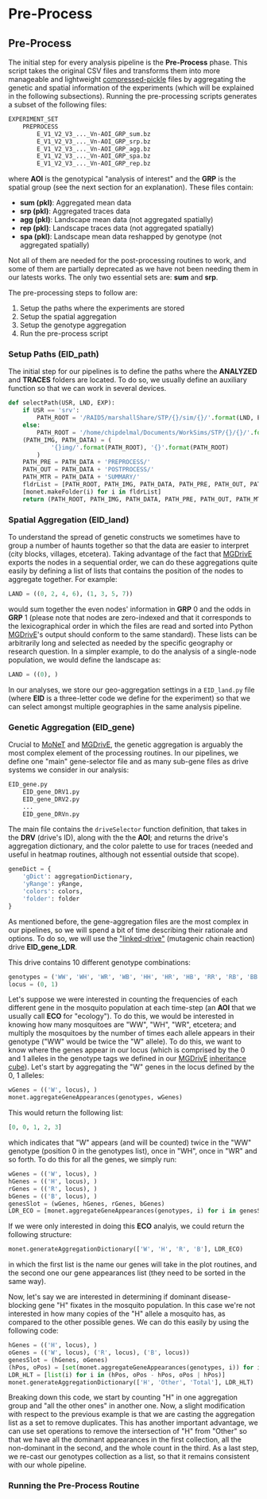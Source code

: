 # Pre-Process


## Pre-Process

The initial step for every analysis pipeline is the **Pre-Process** phase. This script takes the original CSV files and transforms them into more manageable and lightweight [compressed-pickle](https://pypi.org/project/compress-pickle/) files by aggregating the genetic and spatial information of the experiments (which will be explained in the following subsections). Running the pre-processing scripts generates a subset of the following files:

```bash
EXPERIMENT_SET
    PREPROCESS
        E_V1_V2_V3_..._Vn-AOI_GRP_sum.bz
        E_V1_V2_V3_..._Vn-AOI_GRP_srp.bz
        E_V1_V2_V3_..._Vn-AOI_GRP_agg.bz
        E_V1_V2_V3_..._Vn-AOI_GRP_spa.bz
        E_V1_V2_V3_..._Vn-AOI_GRP_rep.bz
```

where **AOI** is the genotypical "analysis of interest" and the **GRP** is the spatial group (see the next section for an explanation). These files contain:

* **sum (pkl)**: Aggregated mean data
* **srp (pkl)**: Aggregated traces data
* **agg (pkl)**: Landscape mean data (not aggregated spatially)
* **rep (pkl)**: Landscape traces data (not aggregated spatially)
* **spa (pkl)**: Landscape mean data reshapped by genotype (not aggregated spatially)

Not all of them are needed for the post-processing routines to work, and some of them are partially deprecated as we have not been needing them in our latests works. The only two essential sets are: **sum** and **srp**.

The pre-processing steps to follow are:

1. Setup the paths where the experiments are stored
2. Setup the spatial aggregation
3. Setup the genotype aggregation
4. Run the pre-process script

### Setup Paths (EID_path)

The initial step for our pipelines is to define the paths where the **ANALYZED** and **TRACES** folders are located. To do so, we usually define an auxiliary function so that we can work in several devices.

```python
def selectPath(USR, LND, EXP):
    if USR == 'srv':
        PATH_ROOT = '/RAID5/marshallShare/STP/{}/sim/{}/'.format(LND, EXP)
    else:
        PATH_ROOT = '/home/chipdelmal/Documents/WorkSims/STP/{}/{}/'.format(LND, EXP)
    (PATH_IMG, PATH_DATA) = (
            '{}img/'.format(PATH_ROOT), '{}'.format(PATH_ROOT)
        )
    PATH_PRE = PATH_DATA + 'PREPROCESS/'
    PATH_OUT = PATH_DATA + 'POSTPROCESS/'
    PATH_MTR = PATH_DATA + 'SUMMARY/'
    fldrList = [PATH_ROOT, PATH_IMG, PATH_DATA, PATH_PRE, PATH_OUT, PATH_MTR]
    [monet.makeFolder(i) for i in fldrList]
    return (PATH_ROOT, PATH_IMG, PATH_DATA, PATH_PRE, PATH_OUT, PATH_MTR)
```


### Spatial Aggregation (EID_land)

To understand the spread of genetic constructs we sometimes have to group a number of haunts together so that the data are easier to interpret (city blocks, villages, etcetera). Taking advantage of the fact that [MGDrivE](https://marshalllab.github.io/MGDrivE/) exports the nodes in a sequential order, we can do these aggregations quite easily by defining a list of lists that contains the position of the nodes to aggregate together. For example:

```python
LAND = ((0, 2, 4, 6), (1, 3, 5, 7))
```

would sum together the even nodes' information in **GRP** 0 and the odds in **GRP** 1 (please note that nodes are zero-indexed and that it corresponds to the lexicographical order in which the files are read and sorted into Python [MGDrivE](https://marshalllab.github.io/MGDrivE/)'s output should conform to the same standard). These lists can be arbitrarily long and selected as needed by the specific geography or research question. In a simpler example, to do the analysis of a single-node population, we would define the landscape as:

```python
LAND = ((0), )
```

In our analyses, we store our geo-aggregation settings in a `EID_land.py` file (where **EID** is a three-letter code we define for the experiment) so that we can select amongst multiple geographies in the same analysis pipeline.

### Genetic Aggregation (EID_gene)

Crucial to [MoNeT](https://github.com/Chipdelmal/MoNeT2) and [MGDrivE](https://marshalllab.github.io/MGDrivE/), the genetic aggregation is arguably the most complex element of the processing routines. In our pipelines, we define one "main" gene-selector file and as many sub-gene files as drive systems we consider in our analysis:

```bash
EID_gene.py
    EID_gene_DRV1.py
    EID_gene_DRV2.py
    ...
    EID_gene_DRVn.py
```

The main file contains the `driveSelector` function definition, that takes in the **DRV** (drive's ID), along with the the **AOI**; and returns the drive's aggregation dictionary, and the color palette to use for traces (needed and useful in heatmap routines, although not essential outside that scope).

```python
geneDict = {
    'gDict': aggregationDictionary, 
    'yRange': yRange, 
    'colors': colors, 
    'folder': folder
}
```

As mentioned before, the gene-aggregation files are the most complex in our pipelines, so we will spend a bit of time describing their rationale and options. To do so, we will use the ["linked-drive"](https://github.com/MarshallLab/MGDrivE/blob/master/MGDrivE/R/Cube-CRISPR2MF.R) (mutagenic chain reaction) drive **EID_gene_LDR**. 

This drive contains 10 different genotype combinations: 

```python
genotypes = ('WW', 'WH', 'WR', 'WB', 'HH', 'HR', 'HB', 'RR', 'RB', 'BB')
locus = (0, 1) 
```

Let's suppose we were interested in counting the frequencies of each different gene in the mosquito population at each time-step (an **AOI** that we usually call **ECO** for "ecology"). To do this, we would be interested in knowing how many mosquitoes are "WW", "WH", "WR", etcetera; and multiply the mosquitoes by the number of times each allele appears in their genotype ("WW" would be twice the "W" allele). To do this, we want to know where the genes appear in our locus (which is comprised by the 0 and 1 alleles in the genotype tags we defined in our [MGDrivE](https://marshalllab.github.io/MGDrivE/) [inheritance cube](https://github.com/MarshallLab/MGDrivE/blob/master/MGDrivE/R/Cube-CRISPR2MF.R)). Let's start by aggregating the "W" genes in the locus defined by the 0, 1 alleles:

```python
wGenes = (('W', locus), )
monet.aggregateGeneAppearances(genotypes, wGenes)
```

This would return the following list:

```python
[0, 0, 1, 2, 3]
```

which indicates that "W" appears (and will be counted) twice in the "WW" genotype (position 0 in the genotypes list), once in "WH", once in "WR" and so forth. To do this for all the genes, we simply run:

```python
wGenes = (('W', locus), )
hGenes = (('H', locus), )
rGenes = (('R', locus), )
bGenes = (('B', locus), )
genesSlot = (wGenes, hGenes, rGenes, bGenes)
LDR_ECO = [monet.aggregateGeneAppearances(genotypes, i) for i in genesSlot]
```

If we were only interested in doing this **ECO** analyis, we could return the following structure:

```python
monet.generateAggregationDictionary(['W', 'H', 'R', 'B'], LDR_ECO)
```

in which the first list is the name our genes will take in the plot routines, and the second one our gene appearances list (they need to be sorted in the same way).

Now, let's say we are interested in determining if dominant disease-blocking gene "H" fixates in the mosquito population. In this case we're not interested in how many copies of the "H" allele a mosquito has, as compared to the other possible genes. We can do this easily by using the following code:

```python
hGenes = (('H', locus), )
oGenes = (('W', locus), ('R', locus), ('B', locus))
genesSlot = (hGenes, oGenes)
(hPos, oPos) = [set(monet.aggregateGeneAppearances(genotypes, i)) for i in genesSlot]
LDR_HLT = [list(i) for i in (hPos, oPos - hPos, oPos | hPos)]
monet.generateAggregationDictionary(['H', 'Other', 'Total'], LDR_HLT)
```

Breaking down this code, we start by counting "H" in one aggregation group and "all the other ones" in another one. Now, a slight modification with respect to the previous example is that we are casting the aggregation list as a set to remove duplicates. This has another important advantage, we can use set operations to remove the intersection of "H" from "Other" so that we have all the dominant appearances in the first collection, all the non-dominant in the second, and the whole count in the third. As a last step, we re-cast our genotypes collection as a list, so that it remains consistent with our whole pipeline.


### Running the Pre-Process Routine
